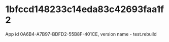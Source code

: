 # 1bfccd148233c14eda83c42693faa1f2
App id 0A6B4-A7B97-BDFD2-55B8F-401CE, version name - test.rebuild
